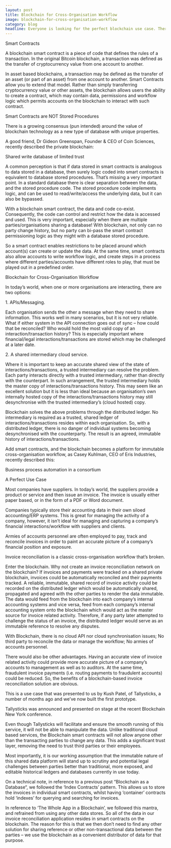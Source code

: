 ```yaml
---
layout: post
title: Blockchain for Cross-Organisation Workflow
image: blockchain-for-cross-organisation-workflow
category: blog
headline: Everyone is looking for the perfect blockchain use case. There’s a lot of talk about blockchains, and there are a number of smart people working on improving the underlying blockchain platform technology (consensus algorithms, throughput). However, there are very few good use cases actually being built and realised using blockchain technology.
---
```


<p class="post__title">Smart Contracts</p>

<p class="post__content">A blockchain smart contract is a piece of code that defines the rules of a transaction. In the original Bitcoin blockchain, a transaction was defined as the transfer of cryptocurrency value from one account to another.</p>
<p class="post__content">In asset based blockchains, a transaction may be defined as the transfer of an asset (or part of an asset) from one account to another. Smart Contracts allow you to extend that model. Rather than simply transferring cryptocurrency value or other assets, the blockchain allows users the ability to create a contract, which may contain data, permissions and workflow logic which permits accounts on the blockchain to interact with such contract.</p>

<p class="post__title">Smart Contracts are NOT Stored Procedures</p>

<p class="post__content">There is a growing consensus (pun intended) around the value of blockchain technology as a new type of database with unique properties.</p>
<p class="post__content">A good friend, Dr Gideon Greenspan, Founder & CEO of Coin Sciences, recently described the private blockchain:</p>
<p class="post__quote">Shared write database of limited trust</p>
<p class="post__content">A common perception is that if data stored in smart contracts is analogous to data stored in a database, then surely logic coded into smart contracts is equivalent to database stored procedures. That’s missing a very important point. In a standard database there is clear separation between the data, and the stored procedure code. The stored procedure code implements logic, and can be used to read/write/access the underlying data, but it can also be bypassed.</p>
<p class="post__content">With a blockchain smart contract, the data and code co-exist. Consequently, the code can control and restrict how the data is accessed and used. This is very important, especially when there are multiple parties/organisations sharing a database! With blockchain, not only can no party change history, but no party can bi-pass the smart contract permissioning logic as they might with a database stored procedure.</p>
<p class="post__content">So a smart contract enables restrictions to be placed around which account(s) can create or update the data. At the same time, smart contracts also allow accounts to write workflow logic, and create steps in a process where different parties/accounts have different roles to play, that must be played out in a predefined order.</p>

<p class="post__title">Blockchain for Cross-Organisation Workflow</p>

<p class="post__content">In today’s world, when one or more organisations are interacting, there are two options:</p>

<p class="post__subtitle">1. APIs/Messaging. </p>
<p class="post__content">Each organisation sends the other a message when they need to share information. This works well in many scenarios, but it is not very reliable. What if either system in the API connection goes out of sync – how could that be reconciled? Who would hold the most valid copy of an interaction/transaction history? This is especially important where financial/legal interactions/transactions are stored which may be challenged at a later date.</p>

<p class="post__subtitle">2. A shared intermediary cloud service.</p>
<p class="post__content">Where it is important to keep an accurate shared view of the state of interactions/transactions, a trusted intermediary can resolve the problem. Each party interacts directly with a trusted intermediary, rather than directly with the counterpart. In such arrangement, the trusted intermediary holds the master copy of interactions/transactions history. This may seem like an excellent solution but it is less than ideal because an organisation’s own internally hosted copy of the interactions/transactions history may still desynchronise with the trusted intermediary’s (cloud hosted) copy.</p>
<p class="post__content">Blockchain solves the above problems through the distributed ledger. No intermediary is required as a trusted, shared ledger of interactions/transactions resides within each organisation. So, with a distributed ledger, there is no danger of individual systems becoming desynchronised with the counterparty. The result is an agreed, immutable history of interactions/transactions.</p>
<p class="post__content">Add smart contracts, and the blockchain becomes a platform for immutable cross-organisation workflow, as Casey Kuhlman, CEO of Eris Industries, recently described this:</p>
<p class="post__quote">Business process automation in a consortium</p>

<p class="post__title">A Perfect Use Case</p>

<p class="post__content">Most companies have suppliers. In today’s world, the suppliers provide a product or service and then issue an invoice. The invoice is usually either paper based, or in the form of a PDF or Word document.</p>
<p class="post__content">Companies typically store their accounting data in their own siloed accounting/ERP systems. This is great for managing the activity of a company, however, it isn’t ideal for managing and capturing a company’s financial interactions/workflow with suppliers and clients.</p>
<p class="post__content">Armies of accounts personnel are often employed to pay, track and reconcile invoices in order to paint an accurate picture of a company’s financial position and exposure.</p>
<p class="post__content">Invoice reconciliation is a classic cross-organisation workflow that’s broken.</p>
<p class="post__content">Enter the blockchain. Why not create an invoice reconciliation network on the blockchain? If invoices and payments were tracked on a shared private blockchain, invoices could be automatically reconciled and their payments tracked. A reliable, immutable, shared record of invoice activity could be recorded on the distributed ledger which would be automatically shared, propagated and agreed with the other parties to render the data immutable. The data would feed from the blockchain into each company’s internal accounting systems and vice versa, feed from each company’s internal accounting system onto the blockchain which would act as the master source for invoice related activity. Therefore, if any party later attempted to challenge the status of an invoice, the distributed ledger would serve as an immutable reference to resolve any disputes.</p>
<p class="post__content">With Blockchain, there is no cloud API nor cloud synchronisation issues; No third party to reconcile the data or manage the workflow; No armies of accounts personnel.</p>
<p class="post__content">There would also be other advantages. Having an accurate view of invoice related activity could provide more accurate picture of a company’s accounts to management as well as to auditors. At the same time, fraudulent invoice payments (i.e. routing payments to fraudulent accounts) could be reduced. So, the benefits of a blockchain-based invoice reconciliation solution are obvious.</p>
<p class="post__content">This is a use case that was presented to us by Kush Patel, of Tallysticks, a number of months ago and we’ve now built the first prototype.</p>
<p class="post__content">Tallysticks was announced and presented on stage at the recent Blockchain New York conference.</p>
<p class="post__content">Even though Tallysticks will facilitate and ensure the smooth running of this service, it will not be able to manipulate the data. Unlike traditional cloud based services, the Blockchain smart contracts will not allow anyone other than the transacting parties to change any data. This adds a significant trust layer, removing the need to trust third parties or their employees.</p>
<p class="post__content">Most importantly, it is our working assumption that the immutable nature of this shared data platform will stand up to scrutiny and potential legal challenges between parties better than traditional, more exposed, and editable historical ledgers and databases currently in use today.</p>
<p class="post__content">On a technical note, in reference to a previous post “Blockchain as a Database“, we followed the ‘Index Contracts’ pattern. This allows us to store the invoices in individual smart contracts, whilst having ‘container’ contracts hold ‘indexes’ for querying and searching for invoices.</p>
<p class="post__content">In reference to ‘The Whole App in a Blockchain’, we followed this mantra, and refrained from using any other data stores. So all of the data in our invoice reconciliation application resides in smart contracts on the blockchain. The reason for this is that we then don’t need to find any other solution for sharing reference or other non-transactional data between the parties – we use the blockchain as a convenient distributor of data for that purpose.</p>